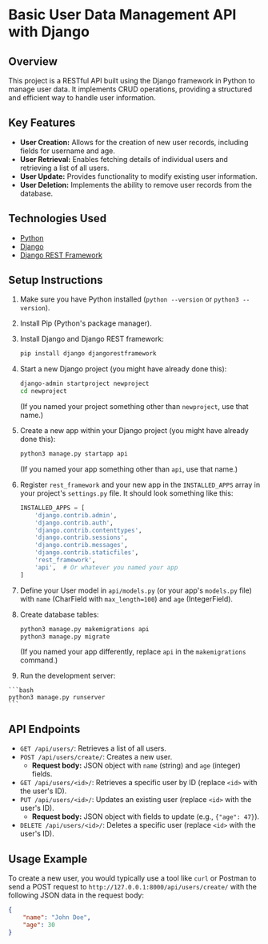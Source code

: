 # Basic User Data Management API with Django

## Overview

This project is a RESTful API built using the Django framework in Python to manage user data. It implements CRUD operations, providing a structured and efficient way to handle user information.

## Key Features

* **User Creation:** Allows for the creation of new user records, including fields for username and age.
* **User Retrieval:** Enables fetching details of individual users and retrieving a list of all users.
* **User Update:** Provides functionality to modify existing user information.
* **User Deletion:** Implements the ability to remove user records from the database.

## Technologies Used

* [Python](https://www.python.org/)
* [Django](https://www.djangoproject.com/)
* [Django REST Framework](https://www.django-rest-framework.org/)

## Setup Instructions

1.  Make sure you have Python installed (`python --version` or `python3 --version`).
2.  Install Pip (Python's package manager).
3.  Install Django and Django REST framework:

    ```bash
    pip install django djangorestframework
    ```

4.  Start a new Django project (you might have already done this):

    ```bash
    django-admin startproject newproject
    cd newproject
    ```

    (If you named your project something other than `newproject`, use that name.)

5.  Create a new app within your Django project (you might have already done this):

    ```bash
    python3 manage.py startapp api
    ```

    (If you named your app something other than `api`, use that name.)

6.  Register `rest_framework` and your new app in the `INSTALLED_APPS` array in your project's `settings.py` file. It should look something like this:

    ```python
    INSTALLED_APPS = [
        'django.contrib.admin',
        'django.contrib.auth',
        'django.contrib.contenttypes',
        'django.contrib.sessions',
        'django.contrib.messages',
        'django.contrib.staticfiles',
        'rest_framework',
        'api',  # Or whatever you named your app
    ]
    ```
7.  Define your User model in `api/models.py` (or your app's `models.py` file) with `name` (CharField with `max_length=100`) and `age` (IntegerField).
8.  Create database tables:

    ```bash
    python3 manage.py makemigrations api
    python3 manage.py migrate
    ```

    (If you named your app differently, replace `api` in the `makemigrations` command.)
    
10.  Run the development server:

    ```bash
    python3 manage.py runserver
    ```

## API Endpoints

* `GET /api/users/`: Retrieves a list of all users.
* `POST /api/users/create/`: Creates a new user.
    * **Request body:** JSON object with `name` (string) and `age` (integer) fields.
* `GET /api/users/<id>/`: Retrieves a specific user by ID (replace `<id>` with the user's ID).
* `PUT /api/users/<id>/`: Updates an existing user (replace `<id>` with the user's ID).
    * **Request body:** JSON object with fields to update (e.g., `{"age": 47}`).
* `DELETE /api/users/<id>/`: Deletes a specific user (replace `<id>` with the user's ID).

## Usage Example

To create a new user, you would typically use a tool like `curl` or Postman to send a POST request to `http://127.0.0.1:8000/api/users/create/` with the following JSON data in the request body:

```json
{
    "name": "John Doe",
    "age": 30
}
